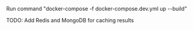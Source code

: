 Run command "docker-compose -f docker-compose.dev.yml up --build"

TODO: Add Redis and MongoDB for caching results